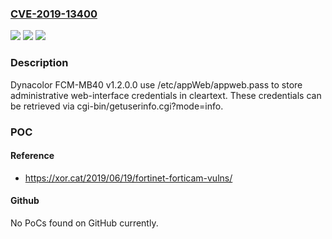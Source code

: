 ### [CVE-2019-13400](https://cve.mitre.org/cgi-bin/cvename.cgi?name=CVE-2019-13400)
![](https://img.shields.io/static/v1?label=Product&message=n%2Fa&color=blue)
![](https://img.shields.io/static/v1?label=Version&message=n%2Fa&color=blue)
![](https://img.shields.io/static/v1?label=Vulnerability&message=n%2Fa&color=brighgreen)

### Description

Dynacolor FCM-MB40 v1.2.0.0 use /etc/appWeb/appweb.pass to store administrative web-interface credentials in cleartext. These credentials can be retrieved via cgi-bin/getuserinfo.cgi?mode=info.

### POC

#### Reference
- https://xor.cat/2019/06/19/fortinet-forticam-vulns/

#### Github
No PoCs found on GitHub currently.

